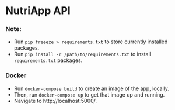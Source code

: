 # NutriApp API


### Note:
* Run `pip freeeze > requirements.txt` to store currently installed packages.
* Run `pip install -r /path/to/requirements.txt` to install `requirements.txt` packages.

### Docker

* Run `docker-compose build` to create an image of the app, locally. 
* Then, run `docker-compose up` to get that image up and running. 
* Navigate to http://localhost:5000/.
